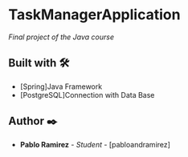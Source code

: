 # TaskManagerApplication

_Final project of the Java course_

## Built with 🛠️

* [Spring]Java Framework
* [PostgreSQL]Connection with Data Base

## Author ✒️
* **Pablo Ramirez** - *Student* - [pabloandramirez]
